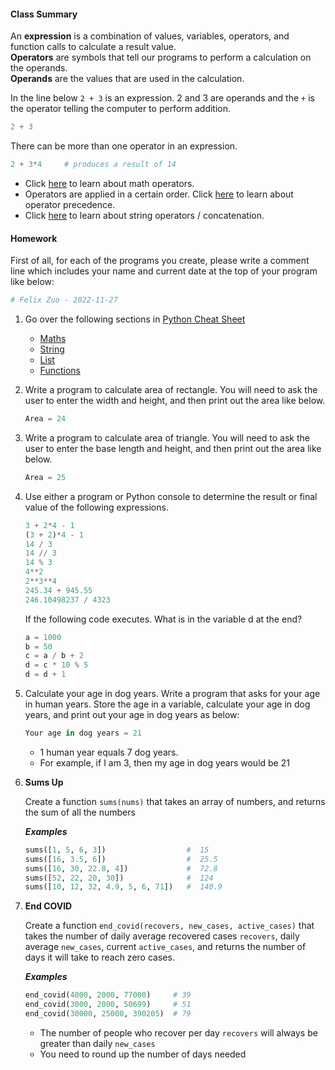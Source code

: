 #### Class Summary

An **expression** is a combination of values, variables, operators, and function calls to calculate a result value.\
**Operators** are symbols that tell our programs to perform a calculation on the operands.\
**Operands** are the values that are used in the calculation.

In the line below `2 + 3` is an expression. 2 and 3 are operands and the `+` is the operator telling the computer to perform addition.
```python
2 + 3
```

There can be more than one operator in an expression.
```python
2 + 3*4     # produces a result of 14
```

- Click [here](https://github.com/pangmi/python4kids/tree/main/00.Cheat%20Sheet/maths#arithmetic-operators) to learn about math operators.
- Operators are applied in a certain order. Click [here](https://github.com/pangmi/python4kids/tree/main/00.Cheat%20Sheet/maths#operator-precedence) to learn about operator precedence.
- Click [here](https://github.com/pangmi/python4kids/tree/main/00.Cheat%20Sheet/strings#string-concatenation) to learn about string operators / concatenation.

#### Homework
First of all, for each of the programs you create, please write a comment line which includes your name and current date at the top of your program like below:
```python
# Felix Zuo - 2022-11-27
```

1. Go over the following sections in [Python Cheat Sheet](https://github.com/pangmi/python4kids/blob/main/00.Cheat%20Sheet/readme.md)
   - [Maths](https://github.com/pangmi/python4kids/blob/main/00.Cheat%20Sheet/maths/readme.md)
   - [String](https://github.com/pangmi/python4kids/tree/main/00.Cheat%20Sheet/strings/readme.md)
   - [List](https://github.com/pangmi/python4kids/tree/main/00.Cheat%20Sheet/list/readme.md)
   - [Functions](https://github.com/pangmi/python4kids/blob/main/00.Cheat%20Sheet/functions/readme.md)
1. Write a program to calculate area of rectangle. You will need to ask the user to enter the width and height, and then print out the area like below.
   ```python
   Area = 24
   ```
1. Write a program to calculate area of triangle. You will need to ask the user to enter the base length and height, and then print out the area like below.
   ```python
   Area = 25
   ```
1. Use either a program or Python console to determine the result or final value of the following expressions.
   ```python
   3 + 2*4 - 1
   (3 + 2)*4 - 1 
   14 / 3
   14 // 3
   14 % 3 
   4**2
   2**3**4
   245.34 + 945.55
   246.10498237 / 4323
   ```
   
   If the following code executes. What is in the variable d at the end?
   ```python
   a = 1000
   b = 50
   c = a / b + 2
   d = c * 10 % 5
   d = d + 1
   ```
1. Calculate your age in dog years. Write a program that asks for your age in human years. Store the age in a variable, calculate your age in dog years, and print out your age in dog years as below:
   ```python
   Your age in dog years = 21
   ```
   - 1 human year equals 7 dog years.
   - For example, if I am 3, then my age in dog years would be 21

1. **Sums Up** 

   Create a function `sums(nums)` that takes an array of numbers, and returns the sum of all the numbers 
   
   ***Examples***
   ```python
   sums([1, 5, 6, 3])                  #  15
   sums([16, 3.5, 6])                  #  25.5
   sums([16, 30, 22.8, 4])             #  72.8
   sums([52, 22, 20, 30])              #  124
   sums([10, 12, 32, 4.9, 5, 6, 71])   #  140.9
   ```

1. **End COVID**

   Create a function `end_covid(recovers, new_cases, active_cases)` that takes the number of daily average recovered cases `recovers`, daily average `new_cases`, current `active_cases`, and returns the number of days it will take to reach zero cases.
   
   ***Examples***
   ```python
   end_covid(4000, 2000, 77000)     # 39
   end_covid(3000, 2000, 50699)     # 51
   end_covid(30000, 25000, 390205)  # 79
   ```
   - The number of people who recover per day `recovers` will always be greater than daily `new_cases`
   - You need to round up the number of days needed



